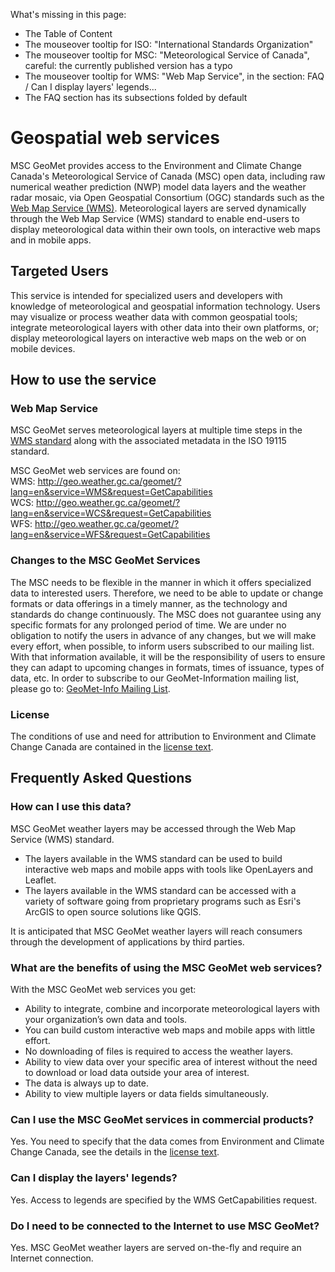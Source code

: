 What's missing in this page:
* The Table of Content
* The mouseover tooltip for ISO: "International Standards Organization"
* The mouseover tooltip for MSC: "Meteorological Service of Canada", careful: the currently published version has a typo
* The mouseover tooltip for WMS: "Web Map Service", in the section: FAQ / Can I display layers' legends...
* The FAQ section has its subsections folded by default

# Geospatial web services


MSC GeoMet provides access to the Environment and Climate Change Canada's Meteorological Service of Canada (MSC) open data, including raw numerical weather prediction (NWP) model data layers and the weather radar mosaic, via Open Geospatial Consortium (OGC) standards such as the [Web Map Service (WMS)](http://www.opengeospatial.org/standards/wms). Meteorological layers are served dynamically through the Web Map Service (WMS) standard to enable end-users to display meteorological data within their own tools, on interactive web maps and in mobile apps.


## Targeted Users


This service is intended for specialized users and developers with knowledge of meteorological and geospatial information technology. Users may visualize or process weather data with common geospatial tools; integrate meteorological layers with other data into their own platforms, or; display meteorological layers on interactive web maps on the web or on mobile devices.


## How to use the service

### Web Map Service

MSC GeoMet serves meteorological layers at multiple time steps in the [WMS standard](http://www.opengeospatial.org/standards/wms) along with the associated metadata in the ISO 19115 standard.

MSC GeoMet web services are found on:<br>
WMS: http://geo.weather.gc.ca/geomet/?lang=en&service=WMS&request=GetCapabilities<br>
WCS: http://geo.weather.gc.ca/geomet/?lang=en&service=WCS&request=GetCapabilities<br>
WFS: http://geo.weather.gc.ca/geomet/?lang=en&service=WFS&request=GetCapabilities

### Changes to the MSC GeoMet Services

The MSC needs to be flexible in the manner in which it offers specialized data to interested users. Therefore, we need to be able to update or change formats or data offerings in a timely manner, as the technology and standards do change continuously. The MSC does not guarantee using any specific formats for any prolonged period of time. We are under no obligation to notify the users in advance of any changes, but we will make every effort, when possible, to inform users subscribed to our mailing list. With that information available, it will be the responsibility of users to ensure they can adapt to upcoming changes in formats, times of issuance, types of data, etc. In order to subscribe to our GeoMet-Information mailing list, please go to: [GeoMet-Info Mailing List](http://lists.ec.gc.ca/cgi-bin/mailman/listinfo/geomet-info).

### License

The conditions of use and need for attribution to Environment and Climate Change Canada are contained in the [license text](http://dd.weatheroffice.gc.ca/doc/LICENCE_GENERAL.txt).


## Frequently Asked Questions


### How can I use this data?

MSC GeoMet weather layers may be accessed through the Web Map Service (WMS) standard.

* The layers available in the WMS standard can be used to build interactive web maps and mobile apps with tools like OpenLayers and Leaflet.
* The layers available in the WMS standard can be accessed with a variety of software going from proprietary programs such as Esri's ArcGIS to open source solutions like QGIS.

It is anticipated that MSC GeoMet weather layers will reach consumers through the development of applications by third parties.


### What are the benefits of using the MSC GeoMet web services?

With the MSC GeoMet web services you get:

* Ability to integrate, combine and incorporate meteorological layers with your organization’s own data and tools.
* You can build custom interactive web maps and mobile apps with little effort.
* No downloading of files is required to access the weather layers.
* Ability to view data over your specific area of interest without the need to download or load data outside your area of interest.
* The data is always up to date.
* Ability to view multiple layers or data fields simultaneously.


### Can I use the MSC GeoMet services in commercial products?

Yes. You need to specify that the data comes from Environment and Climate Change Canada, see the details in the [license text](http://dd.weatheroffice.gc.ca/doc/LICENCE_GENERAL.txt).


### Can I display the layers' legends?

Yes. Access to legends are specified by the WMS GetCapabilities request.


### Do I need to be connected to the Internet to use MSC GeoMet?

Yes. MSC GeoMet weather layers are served on-the-fly and require an Internet connection.